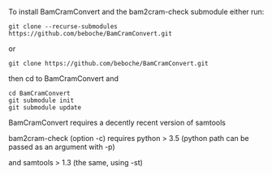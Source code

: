 To install BamCramConvert and the bam2cram-check submodule either run:

    git clone --recurse-submodules https://github.com/beboche/BamCramConvert.git

or

    git clone https://github.com/beboche/BamCramConvert.git

then cd to BamCramConvert and

    cd BamCramConvert
    git submodule init
    git submodule update 

BamCramConvert requires a decently recent version of samtools

bam2cram-check (option -c) requires python > 3.5 (python path can be passed as an argument with -p)

and samtools > 1.3 (the same, using -st) 
